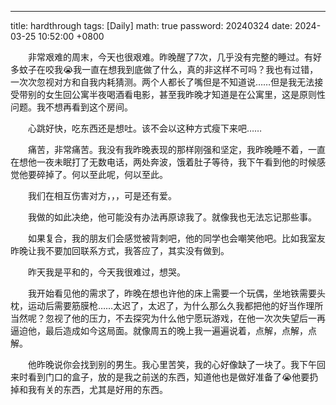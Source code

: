 ---
title: hardthrough
tags: [Daily]
math: true
password: 20240324
date: 2024-03-25 10:52:00 +0800

&emsp;&emsp;非常艰难的周末，今天也很艰难。昨晚醒了7次，几乎没有完整的睡过。有好多蚊子在咬我😭我一直在想我到底做了什么，真的非这样不可吗？我也有过错，一次次忽视对方和自我内耗猜测。两个人都长了嘴但是不知道说……但是我无法接受带别的女生回公寓半夜喝酒看电影，甚至我昨晚才知道是在公寓里，这是原则性问题。我不想再看到这个房间。

&emsp;&emsp;心跳好快，吃东西还是想吐。该不会以这种方式瘦下来吧……

&emsp;&emsp;痛苦，非常痛苦。我没有我昨晚表现的那样刚强和坚定，我昨晚睡不着，一直在想他一夜未眠打了无数电话，两处奔波，饿着肚子等待，我下午看到他的时候感觉他要碎掉了。何以至此呢，何以至此。

&emsp;&emsp;我们在相互伤害对方，，，可是还有爱。

&emsp;&emsp;我做的如此决绝，他可能没有办法再原谅我了。就像我也无法忘记那些事。

&emsp;&emsp;如果复合，我的朋友们会感觉被背刺吧，他的同学也会嘲笑他吧。比如我室友昨晚让我不要加回联系方式，我答应了，其实没有做到。

&emsp;&emsp;昨天我是平和的，今天我很难过，想哭。

&emsp;&emsp;我开始看见他的需求了，昨晚在想也许他的床上需要一个玩偶，坐地铁需要头枕，运动后需要筋膜枪……太迟了，太迟了，为什么那么久我都把他的好当作理所当然呢？忽视了他的压力，不去探究为什么他宁愿玩游戏，在他一次次失望后一再逼迫他，最后造成如今这局面。就像周五的晚上我一遍遍说着，点解，点解，点解。

&emsp;&emsp;他昨晚说你会找到别的男生。我心里苦笑，我的心好像缺了一块了。我下午回来时看到门口的盒子，放的是我之前送的东西，知道他也是做好准备了😭他要扔掉和我有关的东西，尤其是好用的东西。




